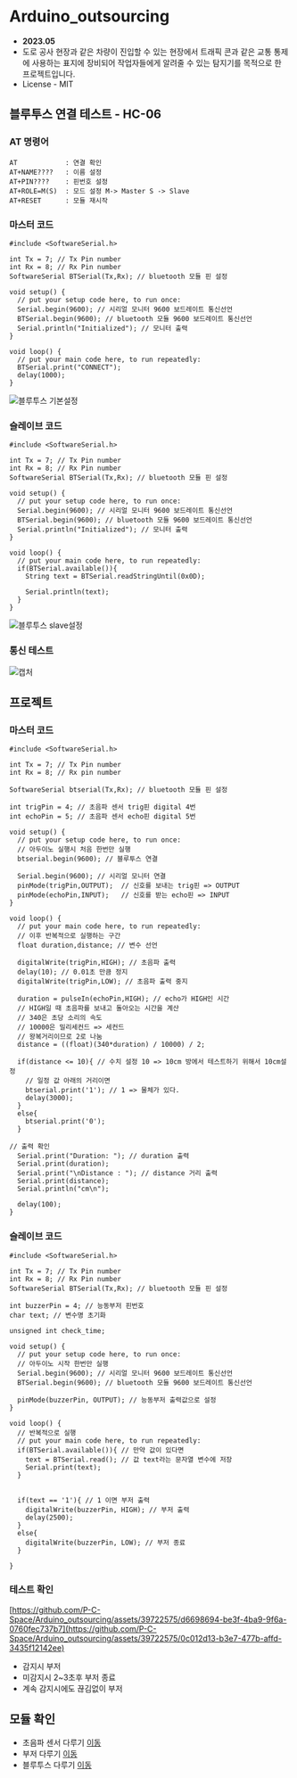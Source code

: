 # Arduino_outsourcing
* **2023.05**
* 도로 공사 현장과 같은 차량이 진입할 수 있는 현장에서 트래픽 콘과 같은 교통 통제에 사용하는 표지에 장비되어 작업자들에게 알려줄 수 있는 탐지기를 목적으로 한 프로젝트입니다.
* License - MIT
## 블루투스 연결 테스트 - HC-06
### AT 명령어
```
AT            : 연결 확인
AT+NAME????   : 이름 설정
AT+PIN????    : 핀번호 설정
AT+ROLE=M(S)  : 모드 설정 M-> Master S -> Slave
AT+RESET      : 모듈 재시작
```
### 마스터 코드
```
#include <SoftwareSerial.h>

int Tx = 7; // Tx Pin number
int Rx = 8; // Rx Pin number
SoftwareSerial BTSerial(Tx,Rx); // bluetooth 모듈 핀 설정

void setup() {
  // put your setup code here, to run once:
  Serial.begin(9600); // 시리얼 모니터 9600 보드레이트 통신선언
  BTSerial.begin(9600); // bluetooth 모듈 9600 보드레이트 통신선언
  Serial.println("Initialized"); // 모니터 출력
}

void loop() {
  // put your main code here, to run repeatedly:
  BTSerial.print("CONNECT");
  delay(1000);
}
```
![블루투스 기본설정](https://github.com/P-C-Space/Arduino_outsourcing/assets/39722575/a8a53c29-66a6-4930-b68b-448889fcccf2)
### 슬레이브 코드
```
#include <SoftwareSerial.h>

int Tx = 7; // Tx Pin number
int Rx = 8; // Rx Pin number
SoftwareSerial BTSerial(Tx,Rx); // bluetooth 모듈 핀 설정

void setup() {
  // put your setup code here, to run once:
  Serial.begin(9600); // 시리얼 모니터 9600 보드레이트 통신선언
  BTSerial.begin(9600); // bluetooth 모듈 9600 보드레이트 통신선언
  Serial.println("Initialized"); // 모니터 출력
}

void loop() {
  // put your main code here, to run repeatedly:
  if(BTSerial.available()){
    String text = BTSerial.readStringUntil(0x0D);

    Serial.println(text);
  }
}
```
![블루투스 slave설정](https://github.com/P-C-Space/Arduino_outsourcing/assets/39722575/e85fe292-d8c0-453d-8240-8d63e6b65e11)
### 통신 테스트
![캡처](https://github.com/P-C-Space/Arduino_outsourcing/assets/39722575/321e8996-32d8-410c-a34b-4215d84a897d)
## 프로젝트
### 마스터 코드
```
#include <SoftwareSerial.h>

int Tx = 7; // Tx Pin number
int Rx = 8; // Rx pin number

SoftwareSerial btserial(Tx,Rx); // bluetooth 모듈 핀 설정

int trigPin = 4; // 초음파 센서 trig핀 digital 4번
int echoPin = 5; // 초음파 센서 echo핀 digital 5번

void setup() {
  // put your setup code here, to run once:
  // 아두이노 실행시 처음 한번만 실행
  btserial.begin(9600); // 블루투스 연결
  
  Serial.begin(9600); // 시리얼 모니터 연결
  pinMode(trigPin,OUTPUT);  // 신호를 보내는 trig핀 => OUTPUT
  pinMode(echoPin,INPUT);   // 신호를 받는 echo핀 => INPUT
}

void loop() {
  // put your main code here, to run repeatedly:
  // 이후 반복적으로 실행하는 구간
  float duration,distance; // 변수 선언

  digitalWrite(trigPin,HIGH); // 초음파 출력
  delay(10); // 0.01초 만큼 정지
  digitalWrite(trigPin,LOW); // 초음파 출력 중지
  
  duration = pulseIn(echoPin,HIGH); // echo가 HIGH인 시간
  // HIGH일 때 초음파를 보내고 돌아오는 시간을 계산 
  // 340은 초당 소리의 속도 
  // 10000은 밀리세컨드 => 세컨드
  // 왕복거리이므로 2로 나눔
  distance = ((float)(340*duration) / 10000) / 2;

  if(distance <= 10){ // 수치 설정 10 => 10cm 방에서 테스트하기 위해서 10cm설정
    // 일정 값 아래의 거리이면
    btserial.print('1'); // 1 => 물체가 있다.
    delay(3000);
  }
  else{
    btserial.print('0');
  }

// 출력 확인
  Serial.print("Duration: "); // duration 출력
  Serial.print(duration);
  Serial.print("\nDistance : "); // distance 거리 출력
  Serial.print(distance);
  Serial.println("cm\n");

  delay(100);
}
```
### 슬레이브 코드
```
#include <SoftwareSerial.h>

int Tx = 7; // Tx Pin number
int Rx = 8; // Rx Pin number
SoftwareSerial BTSerial(Tx,Rx); // bluetooth 모듈 핀 설정

int buzzerPin = 4; // 능동부저 핀번호
char text; // 변수명 초기화

unsigned int check_time;

void setup() {
  // put your setup code here, to run once:
  // 아두이노 시작 한번만 실행
  Serial.begin(9600); // 시리얼 모니터 9600 보드레이트 통신선언
  BTSerial.begin(9600); // bluetooth 모듈 9600 보드레이트 통신선언
  
  pinMode(buzzerPin, OUTPUT); // 능동부저 출력값으로 설정
}

void loop() {
  // 반복적으로 실행
  // put your main code here, to run repeatedly:
  if(BTSerial.available()){ // 만약 값이 있다면
    text = BTSerial.read(); // 값 text라는 문자열 변수에 저장
    Serial.print(text);
  }


  if(text == '1'){ // 1 이면 부저 출력
    digitalWrite(buzzerPin, HIGH); // 부저 출력
    delay(2500);
  }
  else{
    digitalWrite(buzzerPin, LOW); // 부저 종료
  }
  
}
```
### 테스트 확인
[https://github.com/P-C-Space/Arduino_outsourcing/assets/39722575/d6698694-be3f-4ba9-9f6a-0760fec737b7](https://github.com/P-C-Space/Arduino_outsourcing/assets/39722575/0c012d13-b3e7-477b-affd-3435f12142ee)
* 감지시 부저
* 미감지시 2~3초후 부저 종료
* 계속 감지시에도 끊김없이 부저 
## 모듈 확인
* 초음파 센서 다루기 [이동](https://github.com/P-C-Space/Arduino_outsourcing/tree/main/%EC%B4%88%EC%9D%8C%ED%8C%8C)
* 부저 다루기 [이동](https://github.com/P-C-Space/Arduino_outsourcing/tree/main/%EB%B6%80%EC%A0%80)
* 블루투스 다루기 [이동](https://github.com/P-C-Space/Arduino_outsourcing/tree/main/%EB%B8%94%EB%A3%A8%ED%88%AC%EC%8A%A4)
